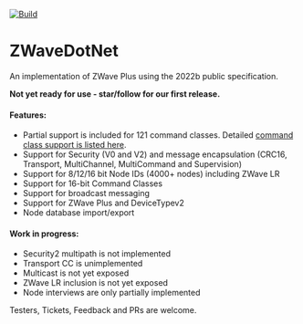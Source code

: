 [![Build](https://github.com/SmartHomeOS/ZWaveDotNet/actions/workflows/dotnet.yml/badge.svg)](https://github.com/SmartHomeOS/ZWaveDotNet/actions/workflows/dotnet.yml)
# ZWaveDotNet
An implementation of ZWave Plus using the 2022b public specification. 

**Not yet ready for use - star/follow for our first release.** 
#### Features:
* Partial support is included for 121 command classes. Detailed [command class support is listed here](SupportedCommandClasses.md).
* Support for Security (V0 and V2) and message encapsulation (CRC16, Transport, MultiChannel, MultiCommand and Supervision)
* Support for 8/12/16 bit Node IDs (4000+ nodes) including ZWave LR
* Support for 16-bit Command Classes
* Support for broadcast messaging
* Support for ZWave Plus and DeviceTypev2
* Node database import/export

#### Work in progress:
* Security2 multipath is not implemented
* Transport CC is unimplemented
* Multicast is not yet exposed
* ZWave LR inclusion is not yet exposed
* Node interviews are only partially implemented

Testers, Tickets, Feedback and PRs are welcome.
